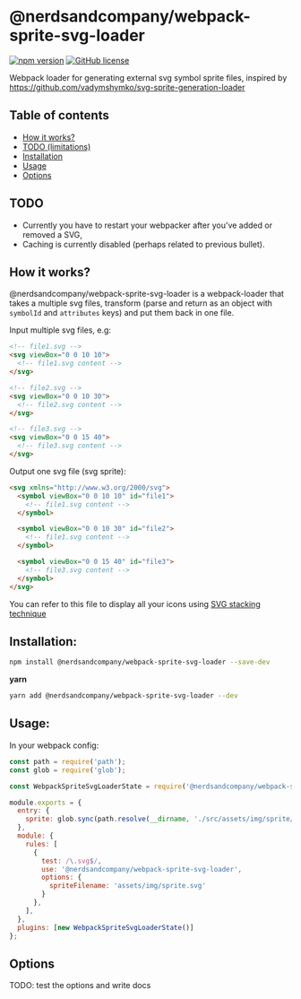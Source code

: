 # @nerdsandcompany/webpack-sprite-svg-loader

[![npm version](https://img.shields.io/npm/v/@nerdsandcompany/webpack-sprite-svg-loader)](https://www.npmjs.com/package/@nerdsandcompany/webpack-sprite-svg-loader)
[![GitHub license](https://img.shields.io/badge/license-MIT-blue.svg)](https://github.com/nerds-and-company/webpack-sprite-svg-loader/blob/master/LICENSE)

Webpack loader for generating external svg symbol sprite files, inspired by https://github.com/vadymshymko/svg-sprite-generation-loader

## Table of contents

- [How it works?](#how-it-works)
- [TODO (limitations)](#todo)
- [Installation](#installation)
- [Usage](#usage)
- [Options](#options)

## TODO

- Currently you have to restart your webpacker after you've added or removed a SVG,
- Caching is currently disabled (perhaps related to previous bullet).

## How it works?

@nerdsandcompany/webpack-sprite-svg-loader is a webpack-loader that takes a multiple svg files, transform (parse and return as an object with `symbolId` and `attributes` keys) and put them back in one file.

Input multiple svg files, e.g:

```html
<!-- file1.svg -->
<svg viewBox="0 0 10 10">
  <!-- file1.svg content -->
</svg>

<!-- file2.svg -->
<svg viewBox="0 0 10 30">
  <!-- file2.svg content -->
</svg>

<!-- file3.svg -->
<svg viewBox="0 0 15 40">
  <!-- file3.svg content -->
</svg>
```

Output one svg file (svg sprite):

```html
<svg xmlns="http://www.w3.org/2000/svg">
  <symbol viewBox="0 0 10 10" id="file1">
    <!-- file1.svg content -->
  </symbol>

  <symbol viewBox="0 0 10 30" id="file2">
    <!-- file1.svg content -->
  </symbol>

  <symbol viewBox="0 0 15 40" id="file3">
    <!-- file3.svg content -->
  </symbol>
</svg>
```

You can refer to this file to display all your icons using [SVG stacking technique](https://css-tricks.com/svg-fragment-identifiers-work/#article-header-id-4)

## Installation:

```bash
npm install @nerdsandcompany/webpack-sprite-svg-loader --save-dev
```

**yarn**

```bash
yarn add @nerdsandcompany/webpack-sprite-svg-loader --dev
```

## Usage:

In your webpack config:

```javascript
const path = require('path');
const glob = require('glob');

const WebpackSpriteSvgLoaderState = require('@nerdsandcompany/webpack-sprite-svg-loader/src/plugin.js');

module.exports = {
  entry: {
    sprite: glob.sync(path.resolve(__dirname, './src/assets/img/sprite/**/*.svg'))
  },
  module: {
    rules: [
      {
        test: /\.svg$/,
        use: '@nerdsandcompany/webpack-sprite-svg-loader',
        options: {
          spriteFilename: 'assets/img/sprite.svg'
        }
      },
    ],
  },
  plugins: [new WebpackSpriteSvgLoaderState()]
};
```

## Options

TODO: test the options and write docs

